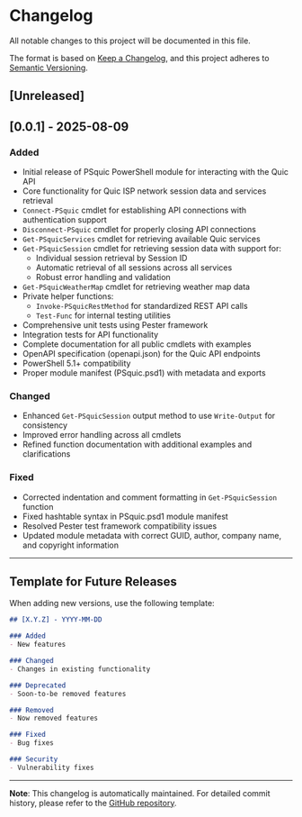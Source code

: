 # Changelog

All notable changes to this project will be documented in this file.

The format is based on [Keep a Changelog](https://keepachangelog.com/en/1.0.0/),
and this project adheres to [Semantic Versioning](https://semver.org/spec/v2.0.0.html).

## [Unreleased]

## [0.0.1] - 2025-08-09

### Added

- Initial release of PSquic PowerShell module for interacting with the Quic API
- Core functionality for Quic ISP network session data and services retrieval
- `Connect-PSquic` cmdlet for establishing API connections with authentication support
- `Disconnect-PSquic` cmdlet for properly closing API connections
- `Get-PSquicServices` cmdlet for retrieving available Quic services
- `Get-PSquicSession` cmdlet for retrieving session data with support for:
  - Individual session retrieval by Session ID
  - Automatic retrieval of all sessions across all services
  - Robust error handling and validation
- `Get-PSquicWeatherMap` cmdlet for retrieving weather map data
- Private helper functions:
  - `Invoke-PSquicRestMethod` for standardized REST API calls
  - `Test-Func` for internal testing utilities
- Comprehensive unit tests using Pester framework
- Integration tests for API functionality
- Complete documentation for all public cmdlets with examples
- OpenAPI specification (openapi.json) for the Quic API endpoints
- PowerShell 5.1+ compatibility
- Proper module manifest (PSquic.psd1) with metadata and exports

### Changed

- Enhanced `Get-PSquicSession` output method to use `Write-Output` for consistency
- Improved error handling across all cmdlets
- Refined function documentation with additional examples and clarifications

### Fixed

- Corrected indentation and comment formatting in `Get-PSquicSession` function
- Fixed hashtable syntax in PSquic.psd1 module manifest
- Resolved Pester test framework compatibility issues
- Updated module metadata with correct GUID, author, company name, and copyright information

---

## Template for Future Releases

When adding new versions, use the following template:

```markdown
## [X.Y.Z] - YYYY-MM-DD

### Added
- New features

### Changed
- Changes in existing functionality

### Deprecated
- Soon-to-be removed features

### Removed
- Now removed features

### Fixed
- Bug fixes

### Security
- Vulnerability fixes
```

---

**Note**: This changelog is automatically maintained. For detailed commit history, please refer to the [GitHub repository](https://github.com/comnam90/PSquic/commits/main).

